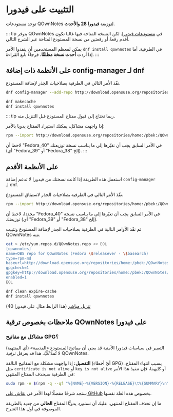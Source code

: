 # التثبيت على فيدورا

توجد مستودعات QOwnNotes لتوزيعة **فيدورا 28 والأحدث**.

::: tip
يتوفر QOwnNotes في [مستودعات فيدورا](https://packages.fedoraproject.org/pkgs/qownnotes/qownnotes/). لكن النسخة المتاحة فيها غالبا تكون أقدم رقعةً أو رقعتين من نسخة المستودع المتاحة عبر الشرح التالي.

يمكن لمعظم المستخدمين أن ينفذوا الأمر `dnf install qownnotes` في الطرفية. أما إذا أردت **أحدث نسخة مطلقًا**، فرجاءً تابع القراءة.
:::

## على الأنظمة ذات إضافة config-manager لـ&nbsp;dnf

نفّذ الأمر التالي في الطرفية بصلاحيات الجذر لإضافة المستودع.

```bash
dnf config-manager --add-repo http://download.opensuse.org/repositories/home:/pbek:/QOwnNotes/Fedora_\$releasever/

dnf makecache
dnf install qownnotes
```

::: tip
ربما تحتاج إلى قبول مفتاح المستودع قبل التنزيل منه.

إذا واجهت مشاكل، يمكنك استيراد المفتاح يدويا بالأمر:

```bash
rpm --import http://download.opensuse.org/repositories/home:/pbek:/QOwnNotes/Fedora_40/repodata/repomd.xml.key
```

لاحظ أن "Fedora_40" في الأمر السابق يجب أن تغيّرها إلى ما يناسب نسخة توزيعتك (أي "Fedora_39" أو "Fedora_38" إلخ).
:::

## على الأنظمة الأقدم

استعمل هذه الطريقة إذا كانت نسختك من فيدورا لا تدعم إضافة `config-manager` لـ&nbsp;dnf.

نفّذ الأمر التالي في الطرفية بصلاحيات الجذر لاستيثاق المستودع.

```bash
rpm --import http://download.opensuse.org/repositories/home:/pbek:/QOwnNotes/Fedora_40/repodata/repomd.xml.key
```

مجددا، لاحظ أن "Fedora_40" في الأمر السابق يجب أن تغيّرها إلى ما يناسب نسخة توزيعتك (أي "Fedora_39" أو "Fedora_38" إلخ).

ثم نفّذ الأوامر التالية في الطرفية بصلاحيات الجذر لإضافة المستودع وتثبيت QOwnNotes منه.

```bash
cat > /etc/yum.repos.d/QOwnNotes.repo << EOL
[qownnotes]
name=OBS repo for QOwnNotes (Fedora \$releasever - \$basearch)
type=rpm-md
baseurl=http://download.opensuse.org/repositories/home:/pbek:/QOwnNotes/Fedora_\$releasever/
gpgcheck=1
gpgkey=http://download.opensuse.org/repositories/home:/pbek:/QOwnNotes/Fedora_\$releasever/repodata/repomd.xml.key
enabled=1
EOL

dnf clean expire-cache
dnf install qownnotes
```

[تنزيل مباشر](https://download.opensuse.org/repositories/home:/pbek:/QOwnNotes/Fedora_40) (هذا الرابط مثال على فيدورا 40)

## ملاحظات بخصوص ترقية QOwnNotes على فيدورا

### مشاكل مع مفاتيح GPG؟

التغيير في سياسات فيدورا الأمنية قد يعني أن مفاتيح المستودع «القديمة» (أي المنتهية) لا تُمدّ _آليًّا_. هذا قد يعرقل _ترقية_ QOwnNotes.

**التفصيل:** إذا واجهت مشكلة مع المفاتيح التالفة (أيْ أخطاء GPG) بسبب انتهاء المفتاح، مثل `certificate is not alive` أو `key is not alive` أو كليهما، فإن تنفيذ هذا الأمر في الطرفية سيحذف المفتاح المنتهي:

```bash
sudo rpm -e $(rpm -q --qf "%{NAME}-%{VERSION}-%{RELEASE}\t%{SUMMARY}\n" gpg-pubkey | grep pbek | cut -f1)
```

ستجد شرحًا مفصلًا لهذا الأمر في [نقاش على GitHub](https://github.com/pbek/QOwnNotes/issues/3008#issuecomment-2197827084) بخصوص هذه العلة نفسها.

ما إن تحذف المفتاح المنتهي، عليك أن _تستورد_ يدويًّا المفتاح **الحالي** من جديد بالطريقة الموصوفة في أول هذا الشرح.
